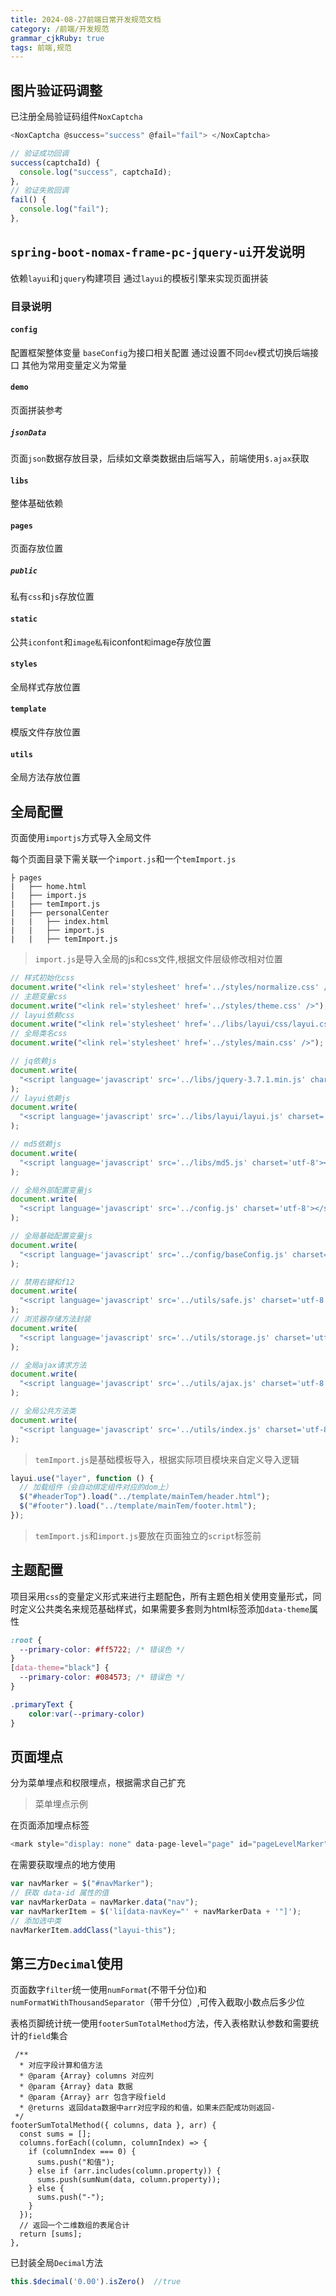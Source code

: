 ```yaml
---
title: 2024-08-27前端日常开发规范文档
category: /前端/开发规范
grammar_cjkRuby: true
tags: 前端,规范
---
```

## 图片验证码调整
已注册全局验证码组件`NoxCaptcha`


```js
<NoxCaptcha @success="success" @fail="fail"> </NoxCaptcha>

// 验证成功回调
success(captchaId) {
  console.log("success", captchaId);
},
// 验证失败回调
fail() {
  console.log("fail");
},
```

## `spring-boot-nomax-frame-pc-jquery-ui`开发说明
依赖`layui`和`jquery`构建项目
通过`layui`的模板引擎来实现页面拼装

### 目录说明
#### 
#### `config`
配置框架整体变量
`baseConfig`为接口相关配置
通过设置不同`dev`模式切换后端接口
其他为常用变量定义为常量

#### `demo`
页面拼装参考

##### `jsonData`
页面`json`数据存放目录，后续如文章类数据由后端写入，前端使用`$.ajax`获取

#### `libs`
整体基础依赖

#### `pages`
页面存放位置

##### `public`
私有`css`和`js`存放位置

#### `static`
公共`iconfont`和`image私有`iconfont`和`image存放位置

#### `styles`
全局样式存放位置

#### `template`
模版文件存放位置

#### `utils`
全局方法存放位置


## 全局配置
页面使用`importjs`方式导入全局文件

每个页面目录下需关联一个`import.js`和一个`temImport.js`
```
├ pages 
|   ├── home.html
|   ├── import.js
|   ├── temImport.js
|   ├── personalCenter 
|   |   ├── index.html 
|   |   ├── import.js 
|   |   ├── temImport.js 
```

> `import.js`是导入全局的js和css文件,根据文件层级修改相对位置

```js
// 样式初始化css
document.write("<link rel='stylesheet' href='../styles/normalize.css' />");
// 主题变量css
document.write("<link rel='stylesheet' href='../styles/theme.css' />");
// layui依赖css
document.write("<link rel='stylesheet' href='../libs/layui/css/layui.css' />");
// 全局类名css
document.write("<link rel='stylesheet' href='../styles/main.css' />");

// jq依赖js
document.write(
  "<script language='javascript' src='../libs/jquery-3.7.1.min.js' charset='utf-8'></script>"
);
// layui依赖js
document.write(
  "<script language='javascript' src='../libs/layui/layui.js' charset='utf-8'></script>"
);

// md5依赖js
document.write(
  "<script language='javascript' src='../libs/md5.js' charset='utf-8'></script>"
);

// 全局外部配置变量js
document.write(
  "<script language='javascript' src='../config.js' charset='utf-8'></script>"
);

// 全局基础配置变量js
document.write(
  "<script language='javascript' src='../config/baseConfig.js' charset='utf-8'></script>"
);

// 禁用右键和f12
document.write(
  "<script language='javascript' src='../utils/safe.js' charset='utf-8'></script>"
);
// 浏览器存储方法封装
document.write(
  "<script language='javascript' src='../utils/storage.js' charset='utf-8'></script>"
);

// 全局ajax请求方法
document.write(
  "<script language='javascript' src='../utils/ajax.js' charset='utf-8'></script>"
);

// 全局公共方法类
document.write(
  "<script language='javascript' src='../utils/index.js' charset='utf-8'></script>"
);

```

> `temImport.js`是基础模板导入，根据实际项目模块来自定义导入逻辑

```js
layui.use("layer", function () {
  // 加载组件（会自动绑定组件对应的dom上）
  $("#headerTop").load("../template/mainTem/header.html");
  $("#footer").load("../template/mainTem/footer.html");
});

```

> `temImport.js`和`import.js`要放在页面独立的`script`标签前

## 主题配置
项目采用`css`的变量定义形式来进行主题配色，所有主题色相关使用变量形式，同时定义公共类名来规范基础样式，如果需要多套则为html标签添加`data-theme`属性

```css
:root {
  --primary-color: #ff5722; /* 错误色 */
}
[data-theme="black"] {
  --primary-color: #084573; /* 错误色 */
}

.primaryText {
	color:var(--primary-color)
}
```

## 页面埋点
分为菜单埋点和权限埋点，根据需求自己扩充

>菜单埋点示例

在页面添加埋点标签
```js
<mark style="display: none" data-page-level="page" id="pageLevelMarker"></mark>
```

在需要获取埋点的地方使用
```js
var navMarker = $("#navMarker");
// 获取 data-id 属性的值
var navMarkerData = navMarker.data("nav");
var navMarkerItem = $('li[data-navKey="' + navMarkerData + '"]');
// 添加选中类
navMarkerItem.addClass("layui-this");
```

## 第三方`Decimal`使用

页面数字`filter`统一使用`numFormat`(不带千分位)和`numFormatWithThousandSeparator`（带千分位）,可传入截取小数点后多少位

表格页脚统计统一使用`footerSumTotalMethod`方法，传入表格默认参数和需要统计的`field`集合
```
 /**
  * 对应字段计算和值方法
  * @param {Array} columns 对应列
  * @param {Array} data 数据
  * @param {Array} arr 包含字段field
  * @returns 返回data数据中arr对应字段的和值，如果未匹配成功则返回-
 */
footerSumTotalMethod({ columns, data }, arr) {
  const sums = [];
  columns.forEach((column, columnIndex) => {
	if (columnIndex === 0) {
	  sums.push("和值");
	} else if (arr.includes(column.property)) {
	  sums.push(sumNum(data, column.property));
	} else {
	  sums.push("-");
	}
  });
  // 返回一个二维数组的表尾合计
  return [sums];
},
```

已封装全局`Decimal`方法
```js
this.$decimal('0.00').isZero()  //true
```